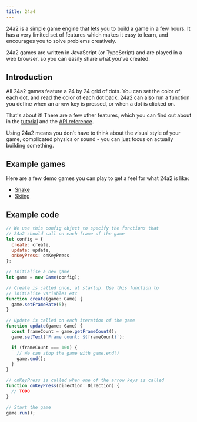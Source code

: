 ```yaml
---
title: 24a4
---
```


24a2 is a simple game engine that lets you to build a game in a few hours. It
has a very limited set of features which makes it easy to learn, and encourages
you to solve problems creatively.

24a2 games are written in JavaScript (or TypeScript) and are played in a web
browser, so you can easily share what you've created.

## Introduction

All 24a2 games feature a 24 by 24 grid of dots. You can set the color of each
dot, and read the color of each dot back. 24a2 can also run a function you
define when an arrow key is pressed, or when a dot is clicked on.

That's about it! There are a few other features, which you can find out about in
the [tutorial](/tutorial) and the [API reference](/reference").

Using 24a2 means you don't have to think about the visual style of your game,
complicated physics or sound - you can just focus on actually building
something.

## Example games

Here are a few demo games you can play to get a feel for what 24a2 is like:

- [Snake](/games/snake)
- [Skiing](/games/skiing)

## Example code

```javascript
// We use this config object to specify the functions that
// 24a2 should call on each frame of the game
let config = {
  create: create,
  update: update,
  onKeyPress: onKeyPress
};

// Initialise a new game
let game = new Game(config);

// Create is called once, at startup. Use this function to
// initialise variables etc
function create(game: Game) {
  game.setFrameRate(5);
}

// Update is called on each iteration of the game
function update(game: Game) {
  const frameCount = game.getFrameCount();
  game.setText(`Frame count: ${frameCount}`);

  if (frameCount === 100) {
    // We can stop the game with game.end()
    game.end();
  }
}

// onKeyPress is called when one of the arrow keys is called
function onKeyPress(direction: Direction) {
  // TODO
}

// Start the game
game.run();
```
